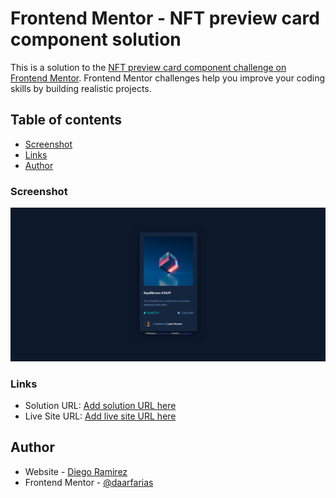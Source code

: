 # Frontend Mentor - NFT preview card component solution

This is a solution to the [NFT preview card component challenge on Frontend Mentor](https://www.frontendmentor.io/challenges/nft-preview-card-component-SbdUL_w0U). Frontend Mentor challenges help you improve your coding skills by building realistic projects. 

## Table of contents

- [Screenshot](#screenshot)
- [Links](#links)
- [Author](#author)



### Screenshot

![](https://github.com/daarfarias/NFT-preview-card-component/blob/main/screenshot.png)

### Links

- Solution URL: [Add solution URL here](https://nft-preview-card-component-sable.vercel.app/)
- Live Site URL: [Add live site URL here](https://your-live-site-url.com)


## Author

- Website - [Diego Ramirez](https://github.com/daarfarias)
- Frontend Mentor - [@daarfarias](https://www.frontendmentor.io/profile/yourusername)


